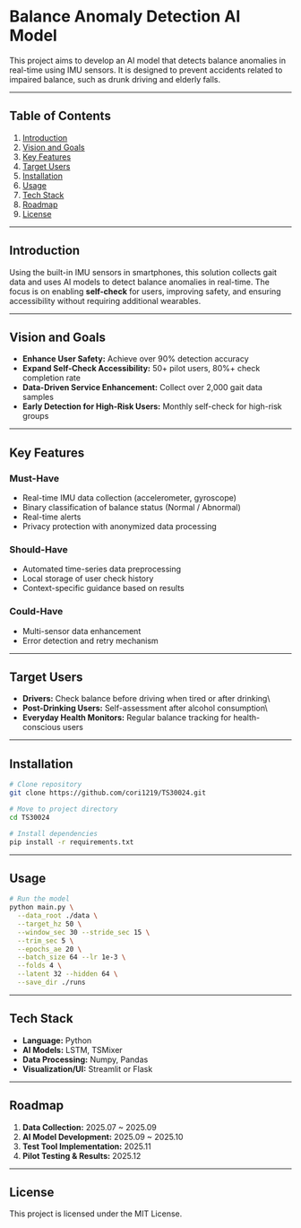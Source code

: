 # Balance Anomaly Detection AI Model

This project aims to develop an AI model that detects balance anomalies
in real-time using IMU sensors. It is designed to prevent accidents
related to impaired balance, such as drunk driving and elderly falls.

------------------------------------------------------------------------

## Table of Contents

1.  [Introduction](#introduction)
2.  [Vision and Goals](#vision-and-goals)
3.  [Key Features](#key-features)
4.  [Target Users](#target-users)
5.  [Installation](#installation)
6.  [Usage](#usage)
7.  [Tech Stack](#tech-stack)
8.  [Roadmap](#roadmap)
9.  [License](#license)

------------------------------------------------------------------------

## Introduction

Using the built-in IMU sensors in smartphones, this solution collects
gait data and uses AI models to detect balance anomalies in real-time.
The focus is on enabling **self-check** for users, improving safety, and
ensuring accessibility without requiring additional wearables.

------------------------------------------------------------------------

## Vision and Goals

-   **Enhance User Safety:** Achieve over 90% detection accuracy
-   **Expand Self-Check Accessibility:** 50+ pilot users, 80%+ check
    completion rate
-   **Data-Driven Service Enhancement:** Collect over 2,000 gait data
    samples
-   **Early Detection for High-Risk Users:** Monthly self-check for
    high-risk groups

------------------------------------------------------------------------

## Key Features

### Must-Have

-   Real-time IMU data collection (accelerometer, gyroscope)
-   Binary classification of balance status (Normal / Abnormal)
-   Real-time alerts
-   Privacy protection with anonymized data processing

### Should-Have

-   Automated time-series data preprocessing
-   Local storage of user check history
-   Context-specific guidance based on results

### Could-Have

-   Multi-sensor data enhancement
-   Error detection and retry mechanism

------------------------------------------------------------------------

## Target Users

-   **Drivers:** Check balance before driving when tired or after
    drinking\
-   **Post-Drinking Users:** Self-assessment after alcohol consumption\
-   **Everyday Health Monitors:** Regular balance tracking for
    health-conscious users

------------------------------------------------------------------------

## Installation

``` bash
# Clone repository
git clone https://github.com/cori1219/TS30024.git

# Move to project directory
cd TS30024

# Install dependencies
pip install -r requirements.txt
```

------------------------------------------------------------------------

## Usage

``` bash
# Run the model
python main.py \
  --data_root ./data \
  --target_hz 50 \
  --window_sec 30 --stride_sec 15 \
  --trim_sec 5 \
  --epochs_ae 20 \
  --batch_size 64 --lr 1e-3 \
  --folds 4 \
  --latent 32 --hidden 64 \
  --save_dir ./runs
```

------------------------------------------------------------------------

## Tech Stack

-   **Language:** Python
-   **AI Models:** LSTM, TSMixer
-   **Data Processing:** Numpy, Pandas
-   **Visualization/UI:** Streamlit or Flask

------------------------------------------------------------------------

## Roadmap

1.  **Data Collection:** 2025.07 \~ 2025.09
2.  **AI Model Development:** 2025.09 \~ 2025.10
3.  **Test Tool Implementation:** 2025.11
4.  **Pilot Testing & Results:** 2025.12

------------------------------------------------------------------------

## License

This project is licensed under the MIT License.

